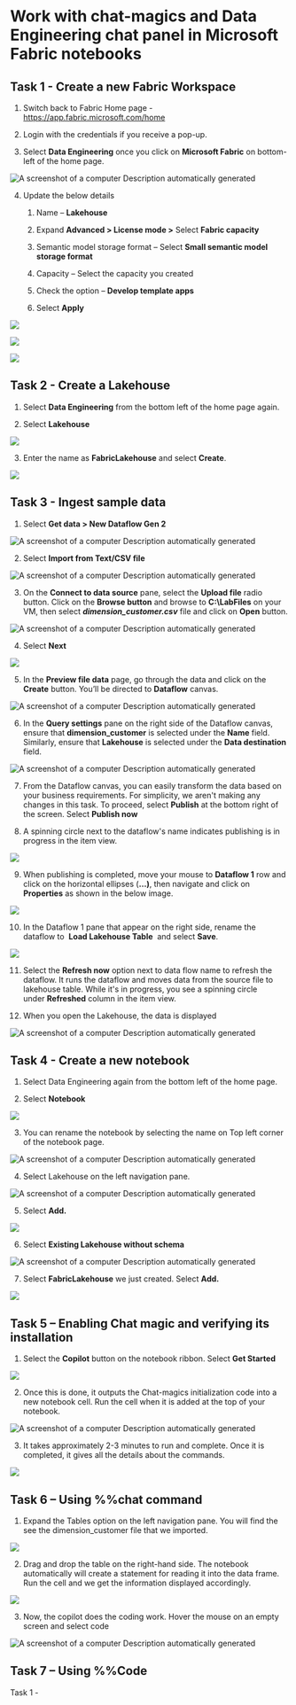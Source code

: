 # Work with chat-magics and Data Engineering chat panel in Microsoft Fabric notebooks

## Task 1 - Create a new Fabric Workspace

1.  Switch back to Fabric Home page -
    <https://app.fabric.microsoft.com/home>

2.  Login with the credentials if you receive a pop-up.

3.  Select **Data Engineering** once you click on **Microsoft Fabric**
    on bottom-left of the home page.

![A screenshot of a computer Description automatically
generated](./media/media12/image1.png)

4.  Update the below details

    1.  Name – **Lakehouse**

    2.  Expand **Advanced \> License mode \>** Select **Fabric
        capacity**

    3.  Semantic model storage format – Select **Small semantic model
        storage format**

    4.  Capacity – Select the capacity you created

    5.  Check the option – **Develop template apps**

    6.  Select **Apply**

![](./media/media12/image2.png)

![](./media/media12/image3.png)

![](./media/media12/image4.png)

## Task 2 - Create a Lakehouse

1.  Select **Data Engineering** from the bottom left of the home page
    again.

2.  Select **Lakehouse**

![](./media/media12/image5.png)

3.  Enter the name as **FabricLakehouse** and select **Create**.

![](./media/media12/image6.png)

## Task 3 - Ingest sample data

1.  Select **Get data \> New Dataflow Gen 2**

![A screenshot of a computer Description automatically
generated](./media/media12/image7.png)

2.  Select **Import from Text/CSV file**

![A screenshot of a computer Description automatically
generated](./media/media12/image8.png)

3.  On the **Connect to data source** pane, select the **Upload
    file** radio button. Click on the **Browse button** and browse to
    **C:\LabFiles** on your VM, then select
    ***dimension_customer.csv*** file and click on **Open** button.

![A screenshot of a computer Description automatically
generated](./media/media12/image9.png)

4.  Select **Next**

![](./media/media12/image10.png)

5.  In the **Preview file data** page, go through the data and click on
    the **Create** button. You’ll be directed to **Dataflow** canvas.

![A screenshot of a computer Description automatically
generated](./media/media12/image11.png)

6.  In the **Query settings** pane on the right side of the Dataflow
    canvas, ensure that **dimension_customer** is selected under the
    **Name** field. Similarly, ensure that **Lakehouse** is selected
    under the **Data destination** field.

![A screenshot of a computer Description automatically
generated](./media/media12/image12.png)

7.  From the Dataflow canvas, you can easily transform the data based on
    your business requirements. For simplicity, we aren't making any
    changes in this task. To proceed, select **Publish** at the bottom
    right of the screen. Select **Publish now**

8.  A spinning circle next to the dataflow's name indicates publishing
    is in progress in the item view.

![](./media/media12/image13.png)

9.  When publishing is completed, move your mouse to **Dataflow 1** row
    and click on the horizontal ellipses (**…)**, then navigate and
    click on **Properties** as shown in the below image.

![](./media/media12/image14.png)

10. In the Dataflow 1 pane that appear on the right side, rename the
    dataflow to  **Load Lakehouse Table**  and select **Save**.

![](./media/media12/image15.png)

11. Select the **Refresh now** option next to data flow name to refresh
    the dataflow. It runs the dataflow and moves data from the source
    file to lakehouse table. While it's in progress, you see a spinning
    circle under **Refreshed** column in the item view.

12. When you open the Lakehouse, the data is displayed

![A screenshot of a computer Description automatically
generated](./media/media12/image16.png)

## Task 4 - Create a new notebook

1.  Select Data Engineering again from the bottom left of the home page.

2.  Select **Notebook**

![](./media/media12/image17.png)

3.  You can rename the notebook by selecting the name on Top left corner
    of the notebook page.

![A screenshot of a computer Description automatically
generated](./media/media12/image18.png)

4.  Select Lakehouse on the left navigation pane.

![A screenshot of a computer Description automatically
generated](./media/media12/image19.png)

5.  Select **Add.**

![](./media/media12/image20.png)

6.  Select **Existing Lakehouse without schema**

![A screenshot of a computer Description automatically
generated](./media/media12/image21.png)

7.  Select **FabricLakehouse** we just created. Select **Add.**

![](./media/media12/image22.png)

## Task 5 – Enabling Chat magic and verifying its installation

1.  Select the **Copilot** button on the notebook ribbon. Select **Get
    Started**

![](./media/media12/image23.png)

2.  Once this is done, it outputs the Chat-magics initialization code
    into a new notebook cell. Run the cell when it is added at the top
    of your notebook.

![A screenshot of a computer Description automatically
generated](./media/media12/image24.png)

3.  It takes approximately 2-3 minutes to run and complete. Once it is
    completed, it gives all the details about the commands.

![](./media/media12/image25.png)

## Task 6 – Using %%chat command

1.  Expand the Tables option on the left navigation pane. You will find
    the see the dimension_customer file that we imported.

![](./media/media12/image26.png)

2.  Drag and drop the table on the right-hand side. The notebook
    automatically will create a statement for reading it into the data
    frame. Run the cell and we get the information displayed
    accordingly.

![](./media/media12/image27.png)

3.  Now, the copilot does the coding work. Hover the mouse on an empty
    screen and select code

![A screenshot of a computer Description automatically
generated](./media/media12/image28.png)

## Task 7 – Using %%Code

Task 1 -

# 

# 

# 

# 

# 

# 

# 

# 

# 

# 
